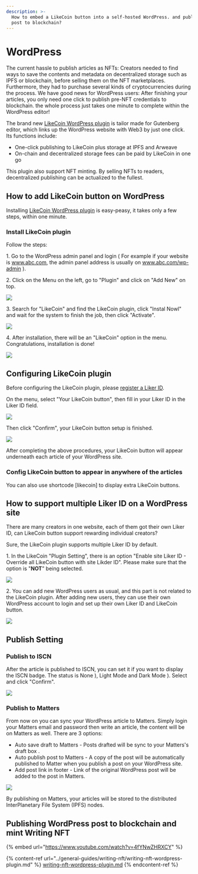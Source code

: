 ```yaml
---
description: >-
  How to embed a LikeCoin button into a self-hosted WordPress. and publishing
  post to blockchain?
---
```


# WordPress

The current hassle to publish articles as NFTs: Creators needed to find ways to save the contents and metadata on decentralized storage such as IPFS or blockchain, before selling them on the NFT marketplaces. Furthermore, they had to purchase several kinds of cryptocurrencies during the process. We have good news for WordPress users: After finishing your articles, you only need one click to publish pre-NFT credentials to blockchain. the whole process just takes one minute to complete within the WordPress editor!

The brand new [LikeCoin WordPress plugin](https://wordpress.org/plugins/likecoin/) is tailor made for Gutenberg editor, which links up the WordPress website with Web3 by just one click. Its functions include:

* One-click publishing to LikeCoin plus storage at IPFS and Arweave
* On-chain and decentralized storage fees can be paid by LikeCoin in one go

This plugin also support NFT minting. By selling NFTs to readers, decentralized publishing can be actualized to the fullest.

## How to add LikeCoin button on WordPress

Installing [LikeCoin WordPress plugin](https://wordpress.org/plugins/likecoin/) is easy-peasy, it takes only a few steps, within one minute.

### Install LikeCoin plugin <a href="#likecoin" id="likecoin"></a>

Follow the steps:

1\. Go to the WordPress admin panel and login ( For example if your website is www.abc.com, the admin panel address is usually on www.abc.com/wp-admin ).

2\. Click on the Menu on the left, go to "Plugin" and click on "Add New" on top.

![](../.gitbook/assets/wordpress-1-en.png)

3\. Search for "LikeCoin" and find the LikeCoin plugin, click "Instal Nowl" and wait for the system to finish the job, then click "Activate".

![](../.gitbook/assets/wordpress-2-en.png)

4\. After installation, there will be an "LikeCoin" option in the menu. Congratulations,  installation is done!

![](../.gitbook/assets/wordpress-3-en.png)

## Configuring LikeCoin plugin

Before configuring the LikeCoin plugin, please [register a Liker ID](liker-id/).

On the menu, select "Your LikeCoin button",  then fill in your Liker ID in the Liker ID field.

![](../.gitbook/assets/wordpress-4-en.png)

Then click "Confirm",  your LikeCoin button setup is finished.

![](../.gitbook/assets/wordpress-5-en.png)

After completing the above procedures, your LikeCoin button will appear underneath each article of your WordPress site.&#x20;

### Config LikeCoin button to appear in anywhere of the articles

You can also use shortcode \[likecoin] to display extra LikeCoin buttons.

## How to support multiple Liker ID on a WordPress site

There are many creators in one website, each of them got their own Liker ID, can LikeCoin button support rewarding individual creators?

Sure, the LikeCoin plugin supports multiple Liker ID by default.

1\. In the LikeCoin "Plugin Setting", there is an option "Enable site Liker ID - Override all LikeCoin button with site Likder ID". Please make sure that the option is "**NOT**" being selected.

![](../.gitbook/assets/wordpress-6-en.png)

2\. You can add new WordPress users as usual, and this part is not related to the LikeCoin plugin. After adding new users, they can use their own WordPress account to login and set up their own Liker ID and LikeCoin button.

![](../.gitbook/assets/wordpress-7-en.png)

## Publish Setting

### Publish to ISCN

After the article is published to ISCN, you can set it if you want to display the ISCN badge. The status is None ), Light Mode  and Dark Mode ). Select and click "Confirm".

![](../.gitbook/assets/wordpress-9-en.png)

### Publish to Matters

From now on you can sync your WordPress article to Matters. Simply login your Matters email and password then write an article, the content will be on Matters as well. There are 3 options:

* Auto save draft to Matters - Posts drafted will be sync to your Matters's draft box  .
* Auto publish post to Matters - A copy of the post will be automatically published to Matter when you publish a post on your WordPress site.
* Add post link in footer - Link of the original WordPress post will be added to the post in Matters.

![](../.gitbook/assets/wordpress-8-en.png)

By publishing on Matters, your articles will be stored to the distributed InterPlanetary File System (IPFS) nodes.

## Publishing WordPress post to blockchain and mint Writing NFT

{% embed url="https://www.youtube.com/watch?v=4fYNwZHRXCY" %}

{% content-ref url="../general-guides/writing-nft/writing-nft-wordpress-plugin.md" %}
[writing-nft-wordpress-plugin.md](../general-guides/writing-nft/writing-nft-wordpress-plugin.md)
{% endcontent-ref %}

